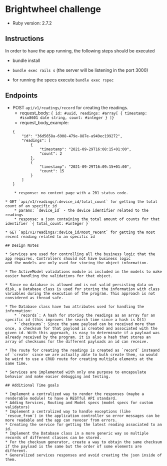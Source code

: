 # Brightwheel challenge

* Ruby version: 2.7.2

## Instructions

In order to have the app running, the following steps should be executed

* bundle install

* `bundle exec rails s` (the server will be listening in the port 3000)

* for running the specs execute `bundle exec rspec`

## Endpoints

* POST `api/v1/readings/record` for creating the readings.
    * request_body: `{ id: #uuid, readings: #array[ { timestamp: #iso8601 date string, count: #integer } ]}`
    * request_body_example: 
    ```
    {
        "id": "36d5658a-6908-479e-887e-a949ec199272",
        "readings": [
            {
                "timestamp": "2021-09-29T16:08:15+01:00",
                "count": 2
            },
            {
                "timestamp": "2021-09-29T16:09:15+01:00",
                "count": 15
            }
        ]
    }
```
    * response: no content page with a 201 status code.

* GET `api/v1/readings/:device_id/total_count` for getting the total count of an specific id
    * params: `device_id` - the device identifier related to the readings
    * response: a json containing the total amount of counts for that identifier `{ total_count: #integer }`

* GET `api/v1/readings/:device_id/most_recent` for getting the most recent reading related to an specific id

## Design Notes

* Services are used for controlling all the business logic that the app requires. Controllers should not have business logic
and the models are only used for storing the object information.

* The ActiveModel validations module is included in the models to make easier handling the validations for that object.

* Since no database is allowed and is not valid persisting data on disk, a Database class is used for storing the information with class variables during the execution of the program. This approach is not considered as thread safe.

* The Database class have two attributes used for handling the information:
    * `records`: A hash for storing the readings as an array for an specific id (this improves the search time since a hash is O(1)
    * `checksums`: Since the same payload can be received more than once, a checksum for that payload is created and associated with the given id. With this approach, is easy to determinate if a payload was already received by the program. it is also a hash that stores an array of checksums for the different payloads an id can receive.
    
* The route for creating the readings is created as `record` insteand of `create` since we are actually able to bulk create them, so would be weird to use a CRUD route for creating multiple elements at the same time.
    
* Services are implemented with only one purpose to encapsulate behavior and make easier debugging and testing. 

## Additional Time goals

* Implement a centralized way to render the responses (maybe a renderable module) to have a RESTful API standard.
* Adding Services, Routing and Model specs (model specs for custom validators)
* Implement a centralized way to handle exceptions (like `rescue_from`) in the application controller so error messages can be more readable and the app can revocer from errors.
* Creating the service for getting the latest reading associated to an id.
* Implement the Database class in a more generic way so multiple records of different classes can be stored.
* For the checksum generator, create a way to obtain the same checksum if the payload is the same but the order of some elements are different.
* Generalized services responses and avoid creating the json inside of them.
